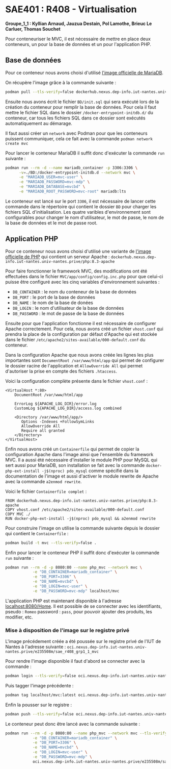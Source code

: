 # SAE401 : R408 - Virtualisation 

**Groupe_1_1 : Kyllian Arnaud, Jauzua Destain, Pol Lamothe, Brieuc Le Carluer, Thomas Souchet**

Pour conteneuriser le MVC, il est nécessaire de mettre en place deux conteneurs, un pour la base de données et un pour l'application PHP.

## Base de données

Pour ce conteneur nous avons choisi d'utilisé [l'image officielle de MariaDB](https://hub.docker.com/_/mariadb).

On récupère l'image grâce à la commande suivante : 

```bash
podman pull --tls-verify=false dockerhub.nexus.dep-info.iut-nantes.univ-nantes.prive/mariadb:lts
```

Ensuite nous avons écrit le fichier `BD/init.sql` qui sera exécuté lors de la création du conteneur pour remplir la base de données. Pour cela il faut mettre le fichier SQL dans le dossier `/docker-entrypoint-initdb.d/` du conteneur, car tous les fichiers SQL dans ce dossier sont exécutés automatiquement au démarage.

Il faut aussi créer un `network` avec Podman pour que les conteneurs puissent communiquer, cela ce fait avec la commande `podman network create mvc`

Pour lancer le conteneur MariaDB il suffit donc d'exécuter la commande `run` suivante :

```bash
podman run --rm -d --name mariadb_container -p 3306:3306 \
      -v=./BD:/docker-entrypoint-initdb.d --network mvc \
      -e "MARIADB_USER=mvc-user" \
      -e "MARIADB_PASSWORD=mvc-mdp" \
      -e "MARIADB_DATABASE=mvcbd" \
      -e "MARIADB_ROOT_PASSWORD=mvc-root" mariadb:lts
```

Le conteneur est lancé sur le port `3306`, il est nécessaire de lancer cette commande dans le répertoire qui contient le dossier `BD` pour charger les fichiers SQL d'initialisation. Les quatre varibles d'environnement sont configurables pour changer le nom d'utilisateur, le mot de passe, le nom de la base de données et le mot de passe root.

## Application PHP

Pour ce conteneur nous avons choisi d'utilisé une variante de [l'image officielle de PHP](https://hub.docker.com/_/php) qui contient un serveur Apache : `dockerhub.nexus.dep-info.iut-nantes.univ-nantes.prive/php:8.3-apache`

Pour faire fonctionner le framework MVC, des modifications ont été effectuées dans le fichier `MVC/app/config/config.inc.php` pour que celui-ci puisse être configuré avec les cinq variables d'environnement suivantes : 

+ `DB_CONTAINER` : le nom du conteneur de la base de données
+ `DB_PORT` : le port de la base de données
+ `DB_NAME` : le nom de la base de donées
+ `DB_LOGIN` : le nom d'utilisateur de la base de données
+ `DB_PASSWORD` : le mot de passe de la base de données

Ensuite pour que l'application fonctionne il est nécessaire de configurer Apache correctement. Pour cela, nous avons créé un fichier `vhost.conf` qui prendra la place de la configuration par défaut d'Apache qui est stockée dans le fichier `/etc/apache2/sites-available/000-default.conf` du conteneur. 

Dans la configuration Apache que nous avons créée les lignes les plus importantes sont `DocumentRoot /var/www/html/app` qui permet de configurer le dossier racine de l'application et `AllowOverride All` qui permet d'autoriser la prise en compte des fichiers `.htaccess`.

Voici la configuration complète présente dans le fichier `vhost.conf` : 

```
<VirtualHost *:80>
	DocumentRoot /var/www/html/app
	
	ErrorLog ${APACHE_LOG_DIR}/error.log
	CustomLog ${APACHE_LOG_DIR}/access.log combined
	
    <Directory /var/www/html/app/>
	   Options -Indexes +FollowSymLinks
	   AllowOverride All
	   Require all granted
    </Directory>
</VirtualHost>
```

Enfin nous avons créé un `Containerfile` qui permet de copier la configuration Apache dans l'image ainsi que l'ensemble du framework MVC. Il a aussi été nécessaire d'installer le module PHP pour MySQL qui sert aussi pour MariaDB, son installation se fait avec la commande `docker-php-ext-install -j$(nproc) pdo_mysql` comme spécifié dans la documentation de l'image et aussi d'activer le module rewrite de Apache avec la commande `a2enmod rewrite`.

Voici le fichier `Containerfile complet` :

```
FROM dockerhub.nexus.dep-info.iut-nantes.univ-nantes.prive/php:8.3-apache
COPY vhost.conf /etc/apache2/sites-available/000-default.conf
COPY MVC ./
RUN docker-php-ext-install -j$(nproc) pdo_mysql && a2enmod rewrite
```

Pour construire l'image on utilise la commande suivante depuis le dossier qui contient le `Containerfile` : 

```bash
podman build -t mvc --tls-verify=false .
```

Enfin pour lancer le conteneur PHP il suffit donc d'exécuter la commande `run` suivante :

```bash
podman run --rm -d -p 8080:80 --name php_mvc --network mvc \
            -e "DB_CONTAINER=mariadb_container" \
            -e "DB_PORT=3306" \
            -e "DB_NAME=mvcbd" \
            -e "DB_LOGIN=mvc-user" \
            -e "DB_PASSWORD=mvc-mdp" localhost/mvc
```

L'application PHP est maintenant disponible à l'adresse [localhost:8080/Home](localhost:8080/Home). Il est possible de se connecter avec les identifiants, pseudo : `Romeo` password : `pass`, pour pouvoir ajouter des produits, les modifier, etc.

### Mise à disposition de l'image sur le registre privé

L'image précédement créée a été poussée sur le registre privé de l'IUT de Nantes à l'adresse suivante : `oci.nexus.dep-info.iut-nantes.univ-nantes.prive/e235508m/sae_r408_grp1_1_mvc`

Pour rendre l'image disponible il faut d'abord se connecter avec la commande : 

```bash
podman login --tls-verify=false oci.nexus.dep-info.iut-nantes.univ-nantes.prive
```

Puis tagger l'image précédente : 

```bash
podman tag localhost/mvc:latest oci.nexus.dep-info.iut-nantes.univ-nantes.prive/e235508m/sae_r408_grp1_1_mvc
```

Enfin la pousser sur le registre : 

```bash
podman push --tls-verify=false oci.nexus.dep-info.iut-nantes.univ-nantes.prive/e235508m/sae_r408_grp1_1_mvc
```

Le conteneur peut donc être lancé avec la commande suivante : 

```bash
podman run --rm -d -p 8080:80 --name php_mvc --network mvc --tls-verify=false \
            -e "DB_CONTAINER=mariadb_container" \
            -e "DB_PORT=3306" \
            -e "DB_NAME=mvcbd" \
            -e "DB_LOGIN=mvc-user" \
            -e "DB_PASSWORD=mvc-mdp" \
            oci.nexus.dep-info.iut-nantes.univ-nantes.prive/e235508m/sae_r408_grp1_1_mvc
```

